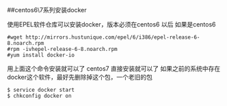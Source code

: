 ##centos6\7系列安装docker

使用EPEL软件仓库可以安装docker，版本必须在centos6 以后
如果是centos6
```
#wget http://mirrors.hustunique.com/epel/6/i386/epel-release-6-8.noarch.rpm
#rpm -ivhepel-release-6-8.noarch.rpm
#yum install docker-io
```
用上面这个命令安装就可以了
centos7 直接安装就可以了
如果之前的系统中存在docker这个软件，最好先删除掉这个包，一个老旧的包
```
$ service docker start
$ chkconfig docker on
```